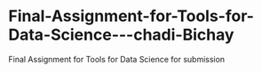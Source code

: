 # Final-Assignment-for-Tools-for-Data-Science---chadi-Bichay
Final Assignment for Tools for Data Science for submission
